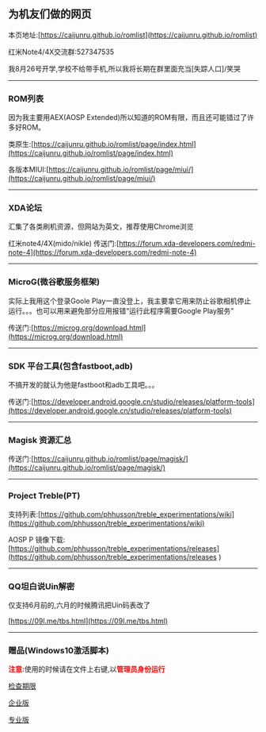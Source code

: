 ## 为机友们做的网页

本页地址:[https://caijunru.github.io/romlist](https://caijunru.github.io/romlist)

红米Note4/4X交流群:527347535

我8月26号开学,学校不给带手机,所以我将长期在群里面充当[失踪人口]/笑哭

<hr>

### ROM列表 

因为我主要用AEX(AOSP Extended)所以知道的ROM有限，而且还可能错过了许多好ROM。

类原生:[https://caijunru.github.io/romlist/page/index.html](https://caijunru.github.io/romlist/page/index.html)

各版本MIUI:[https://caijunru.github.io/romlist/page/miui/](https://caijunru.github.io/romlist/page/miui/)

<hr>

### XDA论坛

汇集了各类刷机资源，但网站为英文，推荐使用Chrome浏览

红米note4/4X(mido/nikle) 传送门:[https://forum.xda-developers.com/redmi-note-4](https://forum.xda-developers.com/redmi-note-4)

<hr>

### MicroG(微谷歌服务框架)

实际上我用这个登录Goole Play一直没登上，我主要拿它用来防止谷歌相机停止运行。。。也可以用来避免部分应用报错“运行此程序需要Google Play服务”

传送门:[https://microg.org/download.html](https://microg.org/download.html)

<hr>

### SDK 平台工具(包含fastboot,adb)

不搞开发的就认为他是fastboot和adb工具吧。。。

传送门:[https://developer.android.google.cn/studio/releases/platform-tools](https://developer.android.google.cn/studio/releases/platform-tools)

<hr>

### Magisk 资源汇总

传送门:[https://caijunru.github.io/romlist/page/magisk/](https://caijunru.github.io/romlist/page/magisk/)

<hr>

### Project Treble(PT)

支持列表:[https://github.com/phhusson/treble_experimentations/wiki](https://github.com/phhusson/treble_experimentations/wiki)

AOSP P 镜像下载:[https://github.com/phhusson/treble_experimentations/releases](https://github.com/phhusson/treble_experimentations/releases
)

<hr>

### QQ坦白说Uin解密

仅支持6月前的,六月的时候腾讯把Uin码表改了

[https://09l.me/tbs.html](https://09l.me/tbs.html)

<hr>

### 赠品(Windows10激活脚本)

<b style="color:red">注意:</b>使用的时候请在文件上右键,以<b style="color:red">管理员身份运行</b>

[检查期限](https://caijunru.github.io/romlist/src/check.bat)

[企业版](https://caijunru.github.io/romlist/src/企业版.bat)

[专业版](https://caijunru.github.io/romlist/src/专业版.bat)
